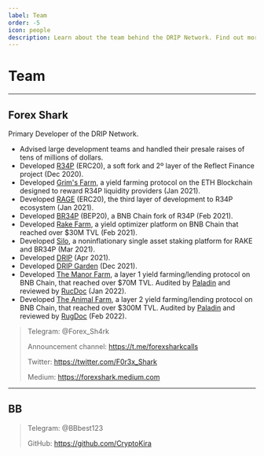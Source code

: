 ```yaml
---
label: Team
order: -5
icon: people
description: Learn about the team behind the DRIP Network. Find out more about all the projects of Forex Shark and BB.
---
```


# Team
---
## Forex Shark
Primary Developer of the DRIP Network.
- Advised large development teams and handled their presale raises of tens of millions of dollars.
- Developed [R34P](https://web.archive.org/web/20210626114433/https://r34p.finance/) (ERC20), a soft fork and 2º layer of the Reflect Finance project (Dec 2020).
- Developed [Grim's Farm](https://web.archive.org/web/20210614122936/https://gr1m.finance/#/), a yield farming protocol on the ETH Blockchain designed to reward R34P liquidity providers (Jan 2021).
- Developed [RAGE](https://web.archive.org/web/20210112172432/https://forexshark.medium.com/rage-first-ever-smart-auto-farming-protocol-55a2147d80cb) (ERC20), the third layer of development to R34P ecosystem (Jan 2021).
- Developed [BR34P](https://br34p.finance) (BEP20), a BNB Chain fork of R34P (Feb 2021).
- Developed [Rake Farm](https://farm.br34p.finance), a yield optimizer platform on BNB Chain that reached over $30M TVL (Feb 2021).
- Developed [Silo](https://silo.br34p.finance), a noninflationary single asset staking platform for RAKE and BR34P (Mar 2021).
- Developed [DRIP](https://drip.community) (Apr 2021).
- Developed [DRIP Garden](https://theanimal.farm/garden) (Dec 2021).
- Developed [The Manor Farm](https://themanor.farm), a layer 1 yield farming/lending protocol on BNB Chain, that reached over $70M TVL. Audited by [Paladin](https://paladinsec.co/projects/manorfarm/) and reviewed by [RucDoc](https://rugdoc.io/project/the-manor-farm/) (Jan 2022).
- Developed [The Animal Farm](https://theanimal.farm), a layer 2 yield farming/lending protocol on BNB Chain, that reached over $300M TVL. Audited by [Paladin](https://paladinsec.co/projects/animal-farm/) and reviewed by [RugDoc](https://rugdoc.io/project/the-animal-farm/) (Feb 2022).

>Telegram: @Forex_Sh4rk
>
>Announcement channel: https://t.me/forexsharkcalls
>
>Twitter: https://twitter.com/F0r3x_Shark
>
>Medium: https://forexshark.medium.com


---
## BB

>Telegram: @BBbest123
>
>GitHub: https://github.com/CryptoKira
